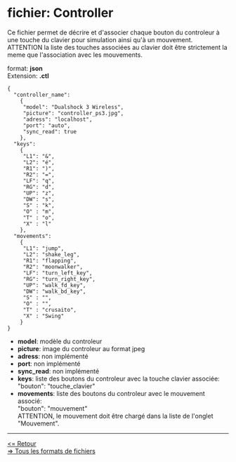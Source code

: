 # fichier: Controller
Ce fichier permet de décrire et d'associer chaque bouton du controleur à une touche du clavier pour simulation ainsi qu'à un mouvement.  
ATTENTION la liste des touches associées au clavier doit être strictement la meme que l'association avec les mouvements.

format: **json**  
Extension: **.ctl**  


	{
	  "controller_name": 
		{
		 "model": "Dualshock 3 Wireless",
		 "picture": "controller_ps3.jpg",
		 "adress": "localhost",
		 "port": "auto",
		 "sync_read": true
		},
	  "keys":
		{
		 "L1": "&",
		 "L2": "é",
		 "R1": ")",
		 "R2": "=",
		 "LF": "q",
		 "RG": "d",
		 "UP": "z",
		 "DW": "s",
		 "S" : "k",
		 "O" : "m",
		 "T" : "o",
		 "X" : "l"
		},
	  "movements":
		{
		 "L1": "jump",
		 "L2": "shake_leg",
		 "R1": "flapping",
		 "R2": "moonwalker",
		 "LF": "turn_left_key",
		 "RG": "turn_right_key",
		 "UP": "walk_fd_key",
		 "DW": "walk_bd_key",
		 "S" : "",
		 "O" : "",
		 "T" : "crusaito",
		 "X" : "Swing"
		}  
	}

* **model**: modèle du controleur
* **picture**: image du controleur au format jpeg
* **adress**: non implémenté
* **port**: non implémenté
* **sync_read**: non implémenté
* **keys**: liste des boutons du controleur avec la touche clavier associée:  
"bouton": "touche_clavier"
* **movements**: liste des boutons du controleur avec le mouvement associé:  
"bouton": "mouvement"  
ATTENTION, le mouvement doit être chargé dans la liste de l'onglet "Mouvement".

---

[<= Retour](../../README_fr.md)  
[=> Tous les formats de fichiers](../file_format_fr.md)  